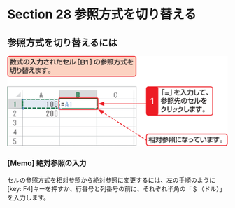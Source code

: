 # Section 28 参照方式を切り替える

## 参照方式を切り替えるには

![](001.png)

### [Memo] 絶対参照の入力

セルの参照方式を相対参照から絶対参照に変更するには、左の手順のように[key: F4]キーを押すか、行番号と列番号の前に、それぞれ半角の「＄（ドル）」を入力します。
